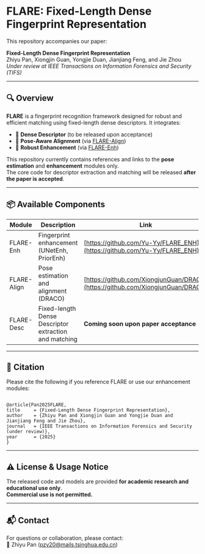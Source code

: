 # FLARE: Fixed-Length Dense Fingerprint Representation

This repository accompanies our paper:

**Fixed-Length Dense Fingerprint Representation**  
Zhiyu Pan, Xiongjin Guan, Yongjie Duan, Jianjiang Feng, and Jie Zhou  
*Under review at IEEE Transactions on Information Forensics and Security (TIFS)*

---

## 🔍 Overview

**FLARE** is a fingerprint recognition framework designed for robust and efficient matching using fixed-length dense descriptors. It integrates:

- 🧠 **Dense Descriptor** (to be released upon acceptance)
- 🧩 **Pose-Aware Alignment** (via [FLARE-Align](https://github.com/your-align-link))
- 🧪 **Robust Enhancement** (via [FLARE-Enh](https://github.com/Yu-Yy/FLARE_ENH))

This repository currently contains references and links to the **pose estimation** and **enhancement** modules only.  
The core code for descriptor extraction and matching will be released **after the paper is accepted**.

---

## 📦 Available Components

| Module           | Description                                | Link                                         |
|------------------|--------------------------------------------|----------------------------------------------|
| FLARE-Enh        | Fingerprint enhancement (UNetEnh, PriorEnh) | [https://github.com/Yu-Yy/FLARE_ENH](https://github.com/Yu-Yy/FLARE_ENH) |
| FLARE-Align      | Pose estimation and alignment (DRACO)       | [https://github.com/XiongjunGuan/DRACO](https://github.com/XiongjunGuan/DRACO) |
| FLARE-Desc       | Fixed-length Dense Descriptor extraction and matching          | **Coming soon upon paper acceptance**        |

---

## 📄 Citation

Please cite the following if you reference FLARE or use our enhancement modules:

```

@article{Pan2025FLARE,
title     = {Fixed-Length Dense Fingerprint Representation},
author    = {Zhiyu Pan and Xiongjin Guan and Yongjie Duan and Jianjiang Feng and Jie Zhou},
journal   = {IEEE Transactions on Information Forensics and Security (under review)},
year      = {2025}
}

```

---

## ⚠️ License & Usage Notice

The released code and models are provided **for academic research and educational use only**.  
**Commercial use is not permitted.**

---
## 📬 Contact
For questions or collaboration, please contact:  
📧 Zhiyu Pan (pzy20@mails.tsinghua.edu.cn)
